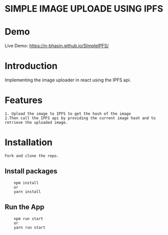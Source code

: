 # SIMPLE IMAGE UPLOADE USING IPFS

# Demo

Live Demo: https://n-bhasin.github.io/SImpleIPFS/

# Introduction

Implementing the image uploader in react using the IPFS api.

# Features

    1. Upload the image to IPFS to get the hash of the image
    2.Then call the IPFS api by providing the current image hash and to retrieve the uploaded image.

# Installation

    Fork and clone the repo.

## Install packages

        npm install
        or
        yarn install

## Run the App

        npm run start
        or
        yarn run start
